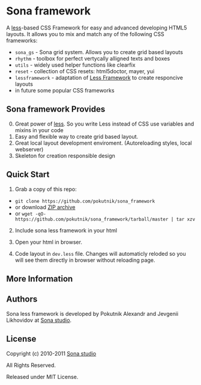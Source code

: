 # Sona framework 

A [less][less]-based CSS Framework for easy and advanced developing HTML5 layouts. It allows you to mix and match any of the following CSS frameworks:

 * `sona_gs` - Sona grid system. Allows you to create grid based layouts 
 * `rhythm` - toolbox for perfect vertycally alligned texts and boxes
 * `utils` - widely used helper functions like clearfix
 * `reset` - collection of CSS resets: html5doctor, mayer, yui
 * `lessframework` - adaptation of [Less Framework][lessframework] to create responcive layouts
 * in future some popular CSS frameworks
 


## Sona framework Provides

0. Great power of [less][less]. So you write Less instead of CSS use variables and mixins in your code 
1. Easy and flexible way to create grid based layout.
2. Great local layout development enviroment. (Autoreloading styles, local webserver)
3. Skeleton for creation responsible design


## Quick Start

1. Grab a copy of this repo:
  * `git clone https://github.com/pokutnik/sona_framework`
  * or download [ZIP archive][zip]
  * or `wget -qO- https://github.com/pokutnik/sona_framework/tarball/master | tar xzv`
2. Include sona less framework in your html

    
    <!-- link jQuery -->
    <script src="js/libs/jquery-1.5.2.js"></script>
    <!-- link sona framework's js files -->
    <script src="js/sona/css.js"></script>
    <script src="js/libs/less-1.1.3.js"></script>
    <!-- enable auto styles refresh -->
    <script src="js/sona/less-watch.js"></script>
    <!-- include main dev.less file -->
    <script>
        css.load('dev.less', 'stylesheet/less', 'dev_css');
    </script>
    
    
3. Open your html in browser. 
4. Code layout in `dev.less` file. Changes will automaticly reloded so you will see them directly in browser without reloading page.


## More Information

## Authors 
Sona less framework is developed by Pokutnik Alexandr and Jevgenii Likhovidov at [Sona studio][sona]. 

## License
Copyright (c) 2010-2011 [Sona studio][sona]

All Rights Reserved.

Released under MIT License.


[repo]: https://github.com/pokutnik/sona_framework "Sona framework source repo"
[sona]: http://sona-studio.com/ "Sona studio"
[less]: http://lesscss.org/ "Less CSS"
[zip]: http://github.com/pokutnik/sona_framework/zipball/master "Sona framework ZIP archive"
[lessframework]: http://lessframework.com/ "Less framework"
